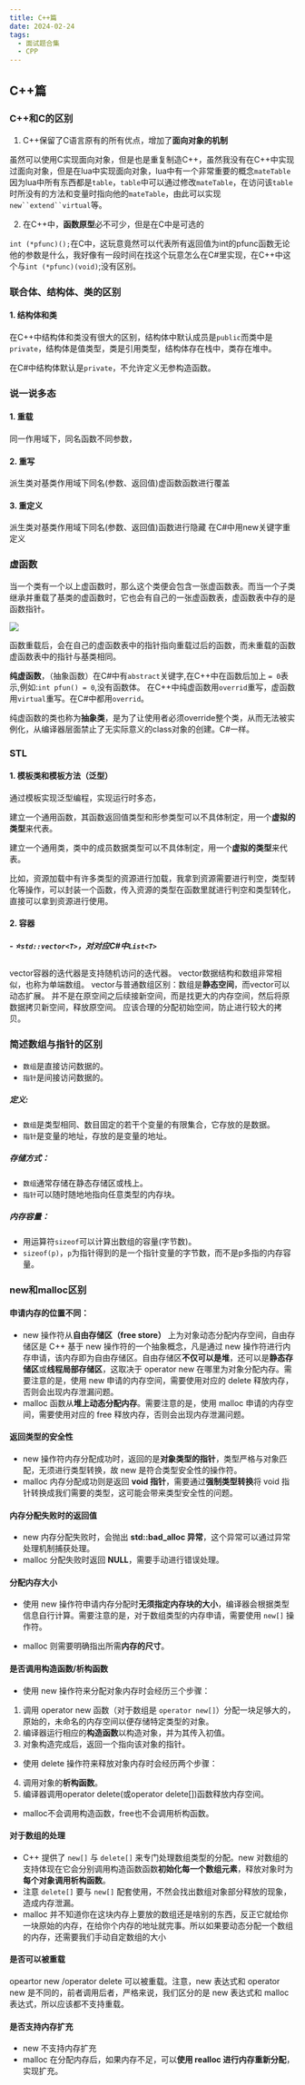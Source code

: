 ```yaml
---
title: C++篇
date: 2024-02-24
tags:
  - 面试题合集
  - CPP
---
```

## C++篇
### C++和C的区别  
1. C++保留了C语言原有的所有优点，增加了**面向对象的机制**

虽然可以使用C实现面向对象，但是也是重复制造C++，虽然我没有在C++中实现过面向对象，但是在lua中实现面向对象，lua中有一个非常重要的概念`mateTable`因为lua中所有东西都是`table`，`table`中可以通过修改`mateTable`，在访问该`table`时所没有的方法和变量时指向他的`mateTable`，由此可以实现`new``extend``virtual`等。

2. 在C++中，**函数原型**必不可少，但是在C中是可选的

`int (*pfunc)();`在C中，这玩意竟然可以代表所有返回值为int的pfunc函数无论他的参数是什么，我好像有一段时间在找这个玩意怎么在C#里实现，在C++中这个与`int (*pfunc)(void)`;没有区别。

### 联合体、结构体、类的区别  
#### 1. 结构体和类

在C++中结构体和类没有很大的区别，结构体中默认成员是`public`而类中是`private`，结构体是值类型，类是引用类型，结构体存在栈中，类存在堆中。

在C#中结构体默认是`private`，不允许定义无参构造函数。

### 说一说多态
#### 1. 重载

同一作用域下，同名函数不同参数，

#### 2. 重写

派生类对基类作用域下同名(参数、返回值)虚函数函数进行覆盖

#### 3. 重定义

派生类对基类作用域下同名(参数、返回值)函数进行隐藏
在C#中用new关键字重定义

### 虚函数

当一个类有一个以上虚函数时，那么这个类便会包含一张虚函数表。而当一个子类继承并重载了基类的虚函数时，它也会有自己的一张虚函数表，虚函数表中存的是函数指针。

![](/images/posts/v2-e2f479ca9b1c56ac33dfae896ce56f49_720w.webp)

函数重载后，会在自己的虚函数表中的指针指向重载过后的函数，而未重载的函数虚函数表中的指针与基类相同。

**纯虚函数**，（抽象函数）在C#中有`abstract`关键字,在C++中在函数后加上 `= 0`表示,例如:`int pfun() = 0`,没有函数体。
在C++中纯虚函数用`overrid`重写，虚函数用`virtual`重写。在C#中都用`overrid`。

纯虚函数的类也称为**抽象类**，是为了让使用者必须override整个类，从而无法被实例化，从编译器层面禁止了无实际意义的class对象的创建。C#一样。

### STL
#### 1. 模板类和模板方法（泛型）

通过模板实现泛型编程，实现运行时多态，

建立一个通用函数，其函数返回值类型和形参类型可以不具体制定，用一个**虚拟的类型**来代表。

建立一个通用类，类中的成员数据类型可以不具体制定，用一个**虚拟的类型**来代表。

比如，资源加载中有许多类型的资源进行加载，我拿到资源需要进行判空，类型转化等操作，可以封装一个函数，传入资源的类型在函数里就进行判空和类型转化，直接可以拿到资源进行使用。

#### 2. 容器
##### - ⭐`std::vector<T>`，对对应C#中`List<T>`

vector容器的迭代器是支持随机访问的迭代器。
vector数据结构和数组非常相似，也称为单端数组。
vector与普通数组区别：数组是**静态空间**，而vector可以动态扩展。
并不是在原空间之后续接新空间，而是找更大的内存空间，然后将原数据拷贝新空间，释放原空间。
应该合理的分配初始空间，防止进行较大的拷贝。

### 简述数组与指针的区别

- `数组`是直接访问数据的。
- `指针`是间接访问数据的。
##### 定义:

- `数组`是类型相同、数目固定的若干个变量的有限集合，它存放的是数据。
- `指针`是变量的地址，存放的是变量的地址。

##### 存储方式：

- `数组`通常存储在静态存储区或栈上。
- `指针`可以随时随地地指向任意类型的内存块。
##### 内存容量：

- 用运算符`sizeof`可以计算出数组的容量(字节数)。
- `sizeof(p)`，`p`为指针得到的是一个指针变量的字节数，而不是p多指的内存容量。

### new和malloc区别

#### 申请内存的位置不同：

- new 操作符从**自由存储区（free store）** 上为对象动态分配内存空间，自由存储区是 C++ 基于 new 操作符的一个抽象概念，凡是通过 new 操作符进行内存申请，该内存即为自由存储区。自由存储区**不仅可以是堆**，还可以是**静态存储区**或**线程局部存储区**，这取决于 operator new 在哪里为对象分配内存。需要注意的是，使用 new 申请的内存空间，需要使用对应的 delete 释放内存，否则会出现内存泄漏问题。
- malloc 函数从**堆上动态分配内存**。需要注意的是，使用 malloc 申请的内存空间，需要使用对应的 free 释放内存，否则会出现内存泄漏问题。

#### 返回类型的安全性

- new 操作符内存分配成功时，返回的是**对象类型的指针**，类型严格与对象匹配，无须进行类型转换，故 new 是符合类型安全性的操作符。
- malloc 内存分配成功则是返回 **void 指针**，需要通过**强制类型转换**将 void 指针转换成我们需要的类型，这可能会带来类型安全性的问题。

#### 内存分配失败时的返回值

- new 内存分配失败时，会抛出 **std::bad_alloc 异常**，这个异常可以通过异常处理机制捕获处理。
- malloc 分配失败时返回 **NULL**，需要手动进行错误处理。

#### 分配内存大小

- 使用 new 操作符申请内存分配时**无须指定内存块的大小**，编译器会根据类型信息自行计算。需要注意的是，对于数组类型的内存申请，需要使用 `new[]` 操作符。

- malloc 则需要明确指出所需**内存的尺寸**。

#### 是否调用构造函数/析构函数

- 使用 new 操作符来分配对象内存时会经历三个步骤：

1. 调用 operator new 函数（对于数组是 `operator new[]`）分配一块足够大的，原始的，未命名的内存空间以便存储特定类型的对象。
2. 编译器运行相应的**构造函数**以构造对象，并为其传入初值。
3. 对象构造完成后，返回一个指向该对象的指针。

- 使用 delete 操作符来释放对象内存时会经历两个步骤：

4. 调用对象的**析构函数**。
5. 编译器调用operator delete(或operator delete[])函数释放内存空间。

- malloc不会调用构造函数，free也不会调用析构函数。

#### 对于数组的处理

- C++ 提供了 `new[]` 与 `delete[]` 来专门处理数组类型的分配。new 对数组的支持体现在它会分别调用构造函数函数**初始化每一个数组元素**，释放对象时为**每个对象调用析构函数**。
- 注意 `delete[]` 要与 `new[]` 配套使用，不然会找出数组对象部分释放的现象，造成内存泄漏。
- malloc 并不知道你在这块内存上要放的数组还是啥别的东西，反正它就给你一块原始的内存，在给你个内存的地址就完事。所以如果要动态分配一个数组的内存，还需要我们手动自定数组的大小

#### 是否可以被重载

opeartor new /operator delete 可以被重载。注意，new 表达式和 operator new 是不同的，前者调用后者，严格来说，我们区分的是 new 表达式和 malloc 表达式，所以应该都不支持重载。

#### 是否支持内存扩充

- new 不支持内存扩充
- malloc 在分配内存后，如果内存不足，可以**使用 realloc 进行内存重新分配**，实现扩充。
